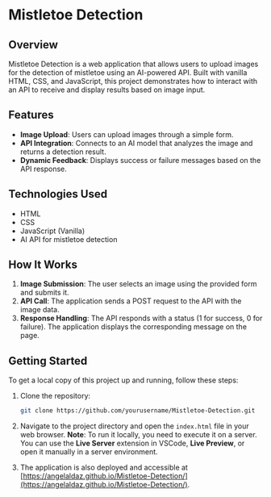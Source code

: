 # Mistletoe Detection

## Overview

Mistletoe Detection is a web application that allows users to upload images for the detection of mistletoe using an AI-powered API. Built with vanilla HTML, CSS, and JavaScript, this project demonstrates how to interact with an API to receive and display results based on image input.

## Features

- **Image Upload**: Users can upload images through a simple form.
- **API Integration**: Connects to an AI model that analyzes the image and returns a detection result.
- **Dynamic Feedback**: Displays success or failure messages based on the API response.

## Technologies Used

- HTML
- CSS
- JavaScript (Vanilla)
- AI API for mistletoe detection

## How It Works

1. **Image Submission**: The user selects an image using the provided form and submits it.
2. **API Call**: The application sends a POST request to the API with the image data.
3. **Response Handling**: The API responds with a status (1 for success, 0 for failure). The application displays the corresponding message on the page.

## Getting Started

To get a local copy of this project up and running, follow these steps:

1. Clone the repository:

   ```bash
   git clone https://github.com/yourusername/Mistletoe-Detection.git
   ```

2. Navigate to the project directory and open the `index.html` file in your web browser. **Note**: To run it locally, you need to execute it on a server. You can use the **Live Server** extension in VSCode, **Live Preview**, or open it manually in a server environment.

3. The application is also deployed and accessible at [https://angelaldaz.github.io/Mistletoe-Detection/](https://angelaldaz.github.io/Mistletoe-Detection/).
